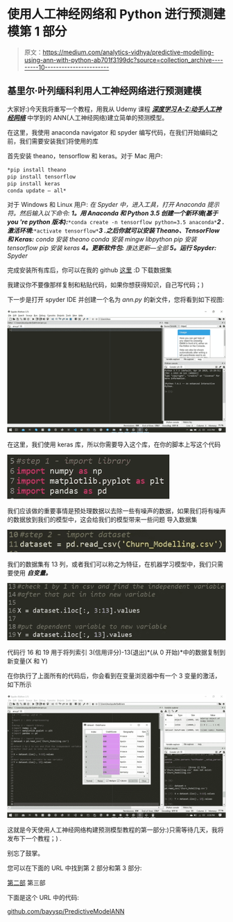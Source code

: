 # 使用人工神经网络和 Python 进行预测建模第 1 部分

> 原文：<https://medium.com/analytics-vidhya/predictive-modelling-using-ann-with-python-ab701f3199dc?source=collection_archive---------10----------------------->

## **基里尔·叶列缅科**利用人工神经网络进行预测建模

大家好:)今天我将重写一个教程，用我从 Udemy 课程 [***深度学习 A-Z:动手人工神经网络***](https://www.udemy.com/share/101WmQBEUdeV5bTHg=/) 中学到的 ANN(人工神经网络)建立简单的预测模型。

在这里，我使用 anaconda navigator 和 spyder 编写代码，在我们开始编码之前，我们需要安装我们将使用的库

首先安装 theano，tensorflow 和 keras。对于 Mac 用户:

```
*pip install theano
pip install tensorflow
pip install keras
conda update — all*
```

对于 Windows 和 Linux 用户:
*在 Spyder 中，进入工具，打开 Anaconda 提示符。然后输入以下命令:* ***1。用 Anaconda 和 Python 3.5 创建一个新环境(基于 you 're python 版本):***`*conda create -n tensorflow python=3.5 anaconda*`***2 .激活环境:***`*activate tensorflow*`***3 .之后你就可以安装 Theano、TensorFlow 和 Keras:*** *conda 安装 theano
conda 安装 mingw libpython
pip 安装 tensorflow
pip 安装 keras* ***4。更新软件包:*** *康达更新—全部* ***5。运行 Spyder:*** *Spyder*

完成安装所有库后，你可以在我的 github [这里](https://github.com/bayysp/PredictiveModelANN) :D 下载数据集

我建议你不要像那样复制和粘贴代码，如果你想获得知识，自己写代码；)

下一步是打开 spyder IDE 并创建一个名为 *ann.py* 的新文件，您将看到如下视图:

![](img/7ac1dde6f87ed0ac256b038a15fceb42.png)

在这里，我们使用 keras 库，所以你需要导入这个库，在你的脚本上写这个代码

![](img/d3967543d02925c00b7afd5e8674806f.png)

我们应该做的重要事情是预处理数据以去除一些有噪声的数据，如果我们将有噪声的数据放到我们的模型中，这会给我们的模型带来一些问题
导入数据集

![](img/87c3aa377e1d423f30a1a7428a4f1506.png)

我们的数据集有 13 列，或者我们可以称之为特征，在机器学习模型中，我们只需要使用 ***自变量。***

![](img/d3558c242d885c7758c78d94530bc8e3.png)

代码行 16 和 19 用于将列索引 3(信用评分)-13(退出)*(从 0 开始)*中的数据复制到新变量(X 和 Y)

在你执行了上面所有的代码后，你会看到在变量浏览器中有一个 3 变量的激活，如下所示

![](img/038c80f073011e5ee1a5437ea6cd1fb4.png)

这就是今天使用人工神经网络构建预测模型教程的第一部分:)只需等待几天，我将发布下一个教程；) .

别忘了鼓掌。

您可以在下面的 URL 中找到第 2 部分和第 3 部分:

[第二部](/@bayysp/predictive-modelling-using-ann-with-python-part-2-734291d3f241)
第三部

下面是这个 URL 中的代码:

[github.com/bayysp/PredictiveModelANN](http://github.com/bayysp/PredictiveModelANN)
